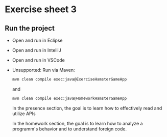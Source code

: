 # Exercise sheet 3

## Run the project
- Open and run in Eclipse
- Open and run in IntelliJ
- Open and run in VSCode
- Unsupported: Run via Maven:
  ```sh
  mvn clean compile exec:java@ExerciseHamsterGameApp
  ```
  and
  ```sh
  mvn clean compile exec:java@HomeworkHamsterGameApp
  ```
  
  In the presence section, the goal is to learn how to effectively read and utilize APIs
  
  In the homework section, the goal is to learn how to analyze a programm's behavior and to understand foreign code.